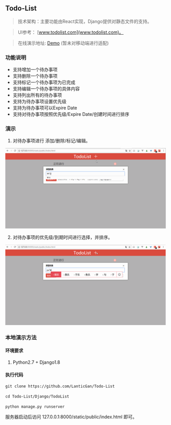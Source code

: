 ## Todo-List

> 技术架构：主要功能由React实现，Django提供对静态文件的支持。

> UI参考： [www.todolist.com](www.todolist.com)。

> 在线演示地址: [Demo](http://139.199.84.28:8000/static/public/index.html) (暂未对移动端进行适配)

### 功能说明

- 支持增加一个待办事项
- 支持删除一个待办事项
- 支持标记一个待办事项为已完成
- 支持编辑一个待办事项的具体内容
- 支持列出所有的待办事项
- 支持为待办事项设置优先级
- 支持为待办事项可以Expire Date
- 支持对待办事项按照优先级/Expire Date/创建时间进行排序

### 演示

1. 对待办事项进行 添加/删除/标记/编辑。

![](https://github.com/LanticGan/Todo-List/blob/master/Preview/F1.gif)

2. 对待办事项的优先级/到期时间进行选择，并排序。

![](https://github.com/LanticGan/Todo-List/blob/master/Preview/F2.gif)

### 本地演示方法

#### 环境要求

1. Python2.7 + Django1.8

#### 执行代码

```
git clone https://github.com/LanticGan/Todo-List

cd Todo-List/Django/TodoList

python manage.py runserver
```

服务器启动后访问 127.0.0.1:8000/static/public/index.html 即可。

